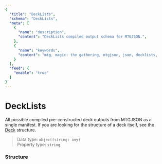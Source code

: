 ```yaml
---
{
  "title": "DeckLists",
  "schema": "DeckLists",
  "meta": [
    {
      "name": "description",
      "content": "DeckLists compiled output schema for MTGJSON.",
    },
    {
      "name": "keywords",
      "content": "mtg, magic: the gathering, mtgjson, json, decklists, deck lists",
    }
  ],
  "feed": {
    "enable": "true"
  }
}
---
```


# DeckLists

All possible compiled pre-constructed deck outputs from MTGJSON as a single manifest. If you are looking for the structure of a deck itself, see the [Deck](../deck/) structure.

> Data type: `object(string: any)`  
> Property type: `string`  

### Structure

<GenerateTable/>